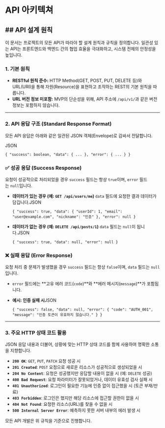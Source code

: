 # API 아키텍쳐

## ## API 설계 원칙

이 문서는 프로젝트의 모든 API가 따라야 할 설계 원칙과 규칙을 정의합니다. 일관성 있는 API는 프론트엔드와 백엔드 간의 협업 효율을 극대화하고, 시스템 전체의 안정성을 높입니다.

### 1. 기본 원칙

- **RESTful 원칙 준수:** HTTP Method(GET, POST, PUT, DELETE 등)와 URL(URI)을 통해 자원(Resource)을 표현하고 조작하는 REST의 기본 원칙을 따릅니다.
- **URL 버전 정보 미포함:** MVP의 단순성을 위해, API 주소에 `/api/v1/`과 같은 버전 정보는 포함하지 않습니다.

---

### 2. API 응답 구조 (Standard Response Format)

모든 API 응답은 아래와 같은 일관된 JSON 객체(Envelope)로 감싸서 전달합니다.

JSON

`{
    "success": boolean,
    "data": { ... },
    "error": { ... }
}`

### **✅ 성공 응답 (Success Response)**

요청이 성공적으로 처리되었을 경우 `success` 필드는 항상 `true`이며, `error` 필드는 `null`입니다.

- **데이터가 있는 경우 (예: `GET /api/users/me`)** `data` 필드에 요청한 결과 데이터가 담깁니다.JSON
    
    `{
        "success": true,
        "data": {
            "userId": 1,
            "email": "user@example.com",
            "nickname": "민준"
        },
        "error": null
    }`
    
- **데이터가 없는 경우 (예: `DELETE /api/posts/1`)** `data` 필드는 `null`이 됩니다.JSON
    
    `{
        "success": true,
        "data": null,
        "error": null
    }`
    

### **❌ 실패 응답 (Error Response)**

요청 처리 중 문제가 발생했을 경우 `success` 필드는 항상 `false`이며, `data` 필드는 `null`입니다.

- `error` 필드에는 **고유 에러 코드(`code`)**와 **에러 메시지(`message`)**가 포함됩니다.
- **예시: 인증 실패 시**JSON
    
    `{
        "success": false,
        "data": null,
        "error": {
            "code": "AUTH_001",
            "message": "인증 토큰이 유효하지 않습니다."
        }
    }`
    

---

### 3. 주요 HTTP 상태 코드 활용

JSON 응답 내용과 더불어, 상황에 맞는 HTTP 상태 코드를 함께 사용하여 명확한 소통을 지향합니다.

- **`200 OK`**: `GET`, `PUT`, `PATCH` 요청 성공 시
- **`201 Created`**: `POST` 요청으로 새로운 리소스가 성공적으로 생성되었을 시
- **`204 No Content`**: 요청은 성공했지만 응답할 내용이 없을 시 (예: `DELETE` 성공)
- **`400 Bad Request`**: 요청 파라미터가 잘못되었거나, 데이터 유효성 검사 실패 시
- **`401 Unauthorized`**: 로그인이 필요한 기능에 인증 없이 접근했을 시 (토큰 부재/만료)
- **`403 Forbidden`**: 로그인은 했지만 해당 리소스에 접근할 권한이 없을 시
- **`404 Not Found`**: 요청한 리소스(URL)를 찾을 수 없을 시
- **`500 Internal Server Error`**: 예측하지 못한 서버 내부의 에러 발생 시

모든 API 개발은 위 규칙을 기준으로 진행합니다.